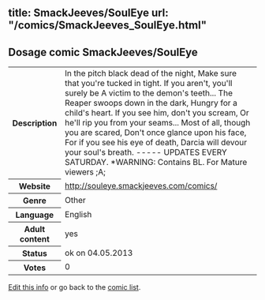 title: SmackJeeves/SoulEye
url: "/comics/SmackJeeves_SoulEye.html"
---
Dosage comic SmackJeeves/SoulEye
-----------------------------------------

<p id="msg"></p>
<script type="text/javascript">
if (window.location.search === '?edit_info_mail=sent_ok') {
  var elem = document.getElementById("msg");
  elem.innerHTML = 'Edited information sucessfully sent for review, which is usually done daily. Thanks!';
  elem.className = 'ok';
}
</script>
<table class="comicinfo">
<tr>
<th>Description</th><td>In the pitch black dead of the night, Make sure that you're tucked in tight. If you aren't, you'll surely be A victim to the demon's teeth... The Reaper swoops down in the dark, Hungry for a child's heart. If you see him, don't you scream, Or he'll rip you from your seams... Most of all, though you are scared, Don't once glance upon his face, For if you see his eye of death, Darcia will devour your soul's breath. ----- UPDATES EVERY SATURDAY. *WARNING: Contains BL. For Mature viewers ;A;</td>
</tr>
<tr>
<th>Website</th><td><a href="http://souleye.smackjeeves.com/comics/">http://souleye.smackjeeves.com/comics/</a></td>
</tr>
<tr>
<th>Genre</th><td>Other</td>
</tr>
<tr>
<th>Language</th><td>English</td>
</tr>
<tr>
<th>Adult content</th><td>yes</td>
</tr>
<tr>
<th>Status</th><td>ok on 04.05.2013</td>
</tr>
<tr>
<th>Votes</th><td>0</td>
</tr>
</table>

[Edit this info](SmackJeeves_SoulEye_edit.html) or go back to the [comic list](../comic-index.html).
